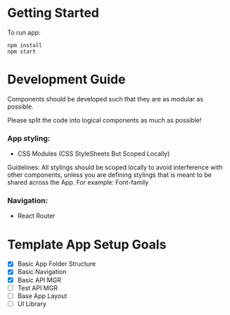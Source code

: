 
# Getting Started
To run app:

```
npm install
npm start
```


# Development Guide

Components should be developed such that they are as modular as possible.

Please split the code into logical components as much as possible!

### App styling:
- CSS Modules (CSS StyleSheets But Scoped Locally)

Guidelines: All stylings should be scoped locally to avoid interference with other components, unless you are defining stylings that is meant to be shared across the App. For example: Font-family


### Navigation:
- React Router

# Template App Setup Goals
- [x] Basic App Folder Structure
- [x] Basic Navigation
- [x] Basic API MGR
- [ ] Test API MGR
- [ ] Base App Layout
- [ ] UI Library